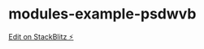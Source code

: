 # modules-example-psdwvb

[Edit on StackBlitz ⚡️](https://stackblitz.com/edit/modules-example-psdwvb)